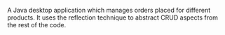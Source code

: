 A Java desktop application which manages orders placed for different products. It uses the reflection technique to abstract CRUD aspects from the rest of the code.
